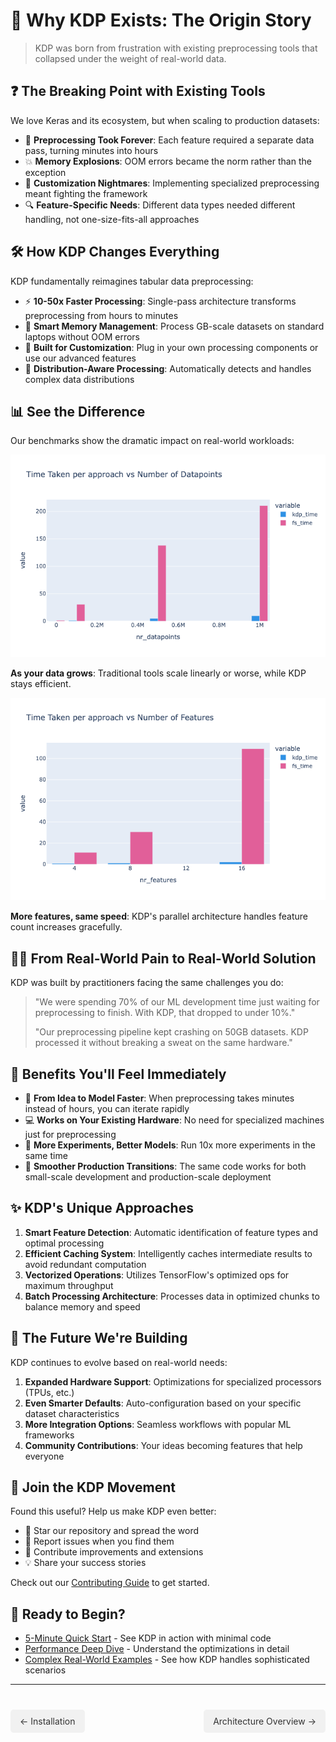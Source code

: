 # 🚀 Why KDP Exists: The Origin Story

> KDP was born from frustration with existing preprocessing tools that collapsed under the weight of real-world data.

## ❓ The Breaking Point with Existing Tools

We love Keras and its ecosystem, but when scaling to production datasets:

- 🐌 **Preprocessing Took Forever**: Each feature required a separate data pass, turning minutes into hours
- 💥 **Memory Explosions**: OOM errors became the norm rather than the exception
- 🧩 **Customization Nightmares**: Implementing specialized preprocessing meant fighting the framework
- 🔍 **Feature-Specific Needs**: Different data types needed different handling, not one-size-fits-all approaches

## 🛠️ How KDP Changes Everything

KDP fundamentally reimagines tabular data preprocessing:

- ⚡ **10-50x Faster Processing**: Single-pass architecture transforms preprocessing from hours to minutes
- 🧠 **Smart Memory Management**: Process GB-scale datasets on standard laptops without OOM errors
- 🔧 **Built for Customization**: Plug in your own processing components or use our advanced features
- 🤖 **Distribution-Aware Processing**: Automatically detects and handles complex data distributions

## 📊 See the Difference

Our benchmarks show the dramatic impact on real-world workloads:

![Processing Time Comparison](../assets/images/time_vs_nr_data.png)

**As your data grows**: Traditional tools scale linearly or worse, while KDP stays efficient.

![Feature Scaling Performance](../assets/images/time_vs_nr_features.png)

**More features, same speed**: KDP's parallel architecture handles feature count increases gracefully.

## 👨‍💻 From Real-World Pain to Real-World Solution

KDP was built by practitioners facing the same challenges you do:

> "We were spending 70% of our ML development time just waiting for preprocessing to finish. With KDP, that dropped to under 10%."
>
> "Our preprocessing pipeline kept crashing on 50GB datasets. KDP processed it without breaking a sweat on the same hardware."

## 💎 Benefits You'll Feel Immediately

- 🚀 **From Idea to Model Faster**: When preprocessing takes minutes instead of hours, you can iterate rapidly
- 💻 **Works on Your Existing Hardware**: No need for specialized machines just for preprocessing
- 🧪 **More Experiments, Better Models**: Run 10x more experiments in the same time
- 🔄 **Smoother Production Transitions**: The same code works for both small-scale development and production-scale deployment

## ✨ KDP's Unique Approaches

1. **Smart Feature Detection**: Automatic identification of feature types and optimal processing
2. **Efficient Caching System**: Intelligently caches intermediate results to avoid redundant computation
3. **Vectorized Operations**: Utilizes TensorFlow's optimized ops for maximum throughput
4. **Batch Processing Architecture**: Processes data in optimized chunks to balance memory and speed

## 🔮 The Future We're Building

KDP continues to evolve based on real-world needs:

1. **Expanded Hardware Support**: Optimizations for specialized processors (TPUs, etc.)
2. **Even Smarter Defaults**: Auto-configuration based on your specific dataset characteristics
3. **More Integration Options**: Seamless workflows with popular ML frameworks
4. **Community Contributions**: Your ideas becoming features that help everyone

## 🤝 Join the KDP Movement

Found this useful? Help us make KDP even better:

- 🌟 Star our repository and spread the word
- 🐛 Report issues when you find them
- 🔧 Contribute improvements and extensions
- 💡 Share your success stories

Check out our [Contributing Guide](../contributing/contributing.md) to get started.

## 🚦 Ready to Begin?

- [5-Minute Quick Start](quick-start.md) - See KDP in action with minimal code
- [Performance Deep Dive](../optimization/tabular-optimization.md) - Understand the optimizations in detail
- [Complex Real-World Examples](../examples/complex-examples.md) - See how KDP handles sophisticated scenarios

---

<div class="prev-next">
  <a href="installation.md" class="prev">← Installation</a>
  <a href="architecture.md" class="next">Architecture Overview →</a>
</div>

<style>
.prev-next {
  display: flex;
  justify-content: space-between;
  margin-top: 40px;
}
.prev-next a {
  padding: 10px 15px;
  background-color: #f1f1f1;
  border-radius: 5px;
  text-decoration: none;
  color: #333;
}
.prev-next a:hover {
  background-color: #ddd;
}
</style>
